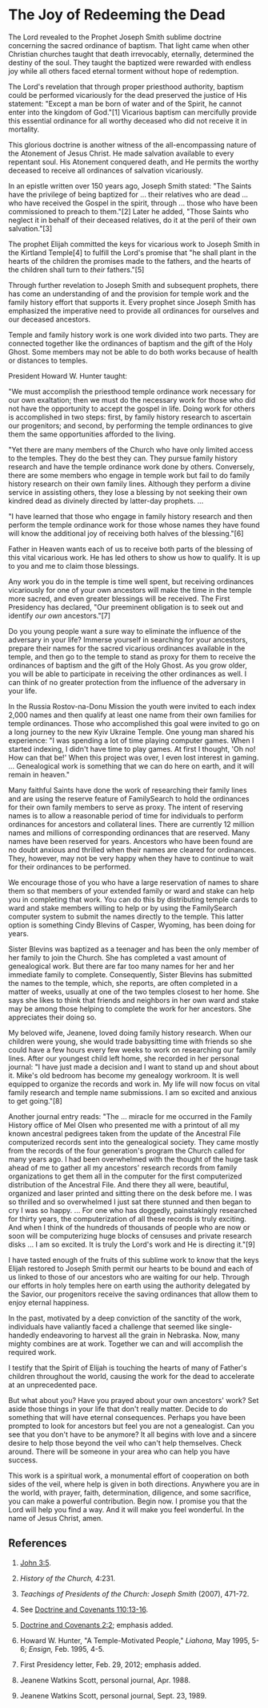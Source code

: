 # The Joy of Redeeming the Dead

The Lord revealed to the Prophet Joseph Smith sublime doctrine concerning the
sacred ordinance of baptism. That light came when other Christian churches
taught that death irrevocably, eternally, determined the destiny of the soul.
They taught the baptized were rewarded with endless joy while all others faced
eternal torment without hope of redemption.

The Lord's revelation that through proper priesthood authority, baptism could
be performed vicariously for the dead preserved the justice of His statement:
"Except a man be born of water and of the Spirit, he cannot enter into the
kingdom of God."[1] Vicarious baptism can mercifully provide this essential
ordinance for all worthy deceased who did not receive it in mortality.

This glorious doctrine is another witness of the all-encompassing nature of
the Atonement of Jesus Christ. He made salvation available to every repentant
soul. His Atonement conquered death, and He permits the worthy deceased to
receive all ordinances of salvation vicariously.

In an epistle written over 150 years ago, Joseph Smith stated: "The Saints
have the privilege of being baptized for ... their relatives who are dead ... who
have received the Gospel in the spirit, through ... those who have been
commissioned to preach to them."[2] Later he added, "Those Saints who neglect
it in behalf of their deceased relatives, do it at the peril of their own
salvation."[3]

The prophet Elijah committed the keys for vicarious work to Joseph Smith in
the Kirtland Temple[4] to fulfill the Lord's promise that "he shall plant in
the hearts of the children the promises made to the fathers, and the hearts of
the children shall turn to _their_ fathers."[5]

Through further revelation to Joseph Smith and subsequent prophets, there has
come an understanding of and the provision for temple work and the family
history effort that supports it. Every prophet since Joseph Smith has
emphasized the imperative need to provide all ordinances for ourselves and our
deceased ancestors.

Temple and family history work is one work divided into two parts. They are
connected together like the ordinances of baptism and the gift of the Holy
Ghost. Some members may not be able to do both works because of health or
distances to temples.

President Howard W. Hunter taught:

"We must accomplish the priesthood temple ordinance work necessary for our own
exaltation; then we must do the necessary work for those who did not have the
opportunity to accept the gospel in life. Doing work for others is
accomplished in two steps: first, by family history research to ascertain our
progenitors; and second, by performing the temple ordinances to give them the
same opportunities afforded to the living.

"Yet there are many members of the Church who have only limited access to the
temples. They do the best they can. They pursue family history research and
have the temple ordinance work done by others. Conversely, there are some
members who engage in temple work but fail to do family history research on
their own family lines. Although they perform a divine service in assisting
others, they lose a blessing by not seeking their own kindred dead as divinely
directed by latter-day prophets. ...

"I have learned that those who engage in family history research and then
perform the temple ordinance work for those whose names they have found will
know the additional joy of receiving both halves of the blessing."[6]

Father in Heaven wants each of us to receive both parts of the blessing of
this vital vicarious work. He has led others to show us how to qualify. It is
up to you and me to claim those blessings.

Any work you do in the temple is time well spent, but receiving ordinances
vicariously for one of your own ancestors will make the time in the temple
more sacred, and even greater blessings will be received. The First Presidency
has declared, "Our preeminent obligation is to seek out and identify _our own_
ancestors."[7]

Do you young people want a sure way to eliminate the influence of the
adversary in your life? Immerse yourself in searching for your ancestors,
prepare their names for the sacred vicarious ordinances available in the
temple, and then go to the temple to stand as proxy for them to receive the
ordinances of baptism and the gift of the Holy Ghost. As you grow older, you
will be able to participate in receiving the other ordinances as well. I can
think of no greater protection from the influence of the adversary in your
life.

In the Russia Rostov-na-Donu Mission the youth were invited to each index
2,000 names and then qualify at least one name from their own families for
temple ordinances. Those who accomplished this goal were invited to go on a
long journey to the new Kyiv Ukraine Temple. One young man shared his
experience: "I was spending a lot of time playing computer games. When I
started indexing, I didn't have time to play games. At first I thought, 'Oh
no! How can that be!' When this project was over, I even lost interest in
gaming. ... Genealogical work is something that we can do here on earth, and it
will remain in heaven."

Many faithful Saints have done the work of researching their family lines and
are using the reserve feature of FamilySearch to hold the ordinances for their
own family members to serve as proxy. The intent of reserving names is to
allow a reasonable period of time for individuals to perform ordinances for
ancestors and collateral lines. There are currently 12 million names and
millions of corresponding ordinances that are reserved. Many names have been
reserved for years. Ancestors who have been found are no doubt anxious and
thrilled when their names are cleared for ordinances. They, however, may not
be very happy when they have to continue to wait for their ordinances to be
performed.

We encourage those of you who have a large reservation of names to share them
so that members of your extended family or ward and stake can help you in
completing that work. You can do this by distributing temple cards to ward and
stake members willing to help or by using the FamilySearch computer system to
submit the names directly to the temple. This latter option is something Cindy
Blevins of Casper, Wyoming, has been doing for years.

Sister Blevins was baptized as a teenager and has been the only member of her
family to join the Church. She has completed a vast amount of genealogical
work. But there are far too many names for her and her immediate family to
complete. Consequently, Sister Blevins has submitted the names to the temple,
which, she reports, are often completed in a matter of weeks, usually at one
of the two temples closest to her home. She says she likes to think that
friends and neighbors in her own ward and stake may be among those helping to
complete the work for her ancestors. She appreciates their doing so.

My beloved wife, Jeanene, loved doing family history research. When our
children were young, she would trade babysitting time with friends so she
could have a few hours every few weeks to work on researching our family
lines. After our youngest child left home, she recorded in her personal
journal: "I have just made a decision and I want to stand up and shout about
it. Mike's old bedroom has become my genealogy workroom. It is well equipped
to organize the records and work in. My life will now focus on vital family
research and temple name submissions. I am so excited and anxious to get
going."[8]

Another journal entry reads: "The ... miracle for me occurred in the Family
History office of Mel Olsen who presented me with a printout of all my known
ancestral pedigrees taken from the update of the Ancestral File computerized
records sent into the genealogical society. They came mostly from the records
of the four generation's program the Church called for many years ago. I had
been overwhelmed with the thought of the huge task ahead of me to gather all
my ancestors' research records from family organizations to get them all in
the computer for the first computerized distribution of the Ancestral File.
And there they all were, beautiful, organized and laser printed and sitting
there on the desk before me. I was so thrilled and so overwhelmed I just sat
there stunned and then began to cry I was so happy. ... For one who has
doggedly, painstakingly researched for thirty years, the computerization of
all these records is truly exciting. And when I think of the hundreds of
thousands of people who are now or soon will be computerizing huge blocks of
censuses and private research disks ... I am so excited. It is truly the Lord's
work and He is directing it."[9]

I have tasted enough of the fruits of this sublime work to know that the keys
Elijah restored to Joseph Smith permit our hearts to be bound and each of us
linked to those of our ancestors who are waiting for our help. Through our
efforts in holy temples here on earth using the authority delegated by the
Savior, our progenitors receive the saving ordinances that allow them to enjoy
eternal happiness.

In the past, motivated by a deep conviction of the sanctity of the work,
individuals have valiantly faced a challenge that seemed like single-handedly
endeavoring to harvest all the grain in Nebraska. Now, many mighty combines
are at work. Together we can and will accomplish the required work.

I testify that the Spirit of Elijah is touching the hearts of many of Father's
children throughout the world, causing the work for the dead to accelerate at
an unprecedented pace.

But what about you? Have you prayed about your own ancestors' work? Set aside
those things in your life that don't really matter. Decide to do something
that will have eternal consequences. Perhaps you have been prompted to look
for ancestors but feel you are not a genealogist. Can you see that you don't
have to be anymore? It all begins with love and a sincere desire to help those
beyond the veil who can't help themselves. Check around. There will be someone
in your area who can help you have success.

This work is a spiritual work, a monumental effort of cooperation on both
sides of the veil, where help is given in both directions. Anywhere you are in
the world, with prayer, faith, determination, diligence, and some sacrifice,
you can make a powerful contribution. Begin now. I promise you that the Lord
will help you find a way. And it will make you feel wonderful. In the name of
Jesus Christ, amen.

## References

  1.   [John 3:5](https://www.lds.org/scriptures/nt/john/3.5?lang=eng#4).

  2.   _History of the Church,_ 4:231.

  3.   _Teachings of Presidents of the Church: Joseph Smith_ (2007), 471-72.

  4.  See [Doctrine and Covenants 110:13-16](https://www.lds.org/scriptures/dc-testament/dc/110.13-16?lang=eng#12).

  5.   [Doctrine and Covenants 2:2](https://www.lds.org/scriptures/dc-testament/dc/2.2?lang=eng#1); emphasis added.

  6.  Howard W. Hunter, "A Temple-Motivated People," _Liahona,_ May 1995, 5-6; _Ensign,_ Feb. 1995, 4-5.

  7.  First Presidency letter, Feb. 29, 2012; emphasis added.

  8.  Jeanene Watkins Scott, personal journal, Apr. 1988.

  9.  Jeanene Watkins Scott, personal journal, Sept. 23, 1989.

